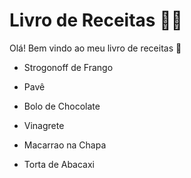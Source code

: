 # Livro de Receitas :man_cook:

Olá! Bem vindo ao meu livro de receitas :wave:

- Strogonoff de Frango

- Pavê

- Bolo de Chocolate

- Vinagrete

- Macarrao na Chapa

- Torta de Abacaxi

  

